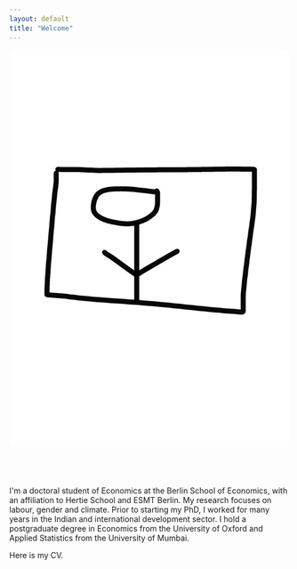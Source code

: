 ```yaml
---
layout: default
title: "Welcome"
---
```


<div style="display: flex; flex-direction: row; gap: 2em; flex-wrap: wrap;">
  <div style="flex: 1; min-width: 250px;">
    <img src="/assets/img/photo.jpg" alt="Profile Photo" style="max-width: 100%; border-radius: 5px;">
  </div>
  <div style="flex: 2; min-width: 300px;">
    <h1> </h1>
    <p> <p> 
    <p> <p> 
    <p> <p> 
    <p> <p> 
    <p> <p> 
    <p> I'm a doctoral student of Economics at the Berlin School of Economics, with an affiliation to Hertie School and ESMT Berlin. My research focuses on labour, gender and climate. Prior to starting my PhD, I worked for many years in the Indian and international development sector. I hold a postgraduate degree in Economics from the University of Oxford and Applied Statistics from the University of Mumbai. </p>
    <p> <p> 
    <p> <p> 
    <p> <p> 
    <p> Here is my CV. </p>
